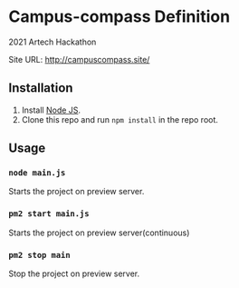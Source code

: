 # Campus-compass Definition
2021 Artech Hackathon

Site URL: http://campuscompass.site/


## Installation

1. Install [Node JS](https://nodejs.org/).
2. Clone this repo and run `npm install` in the repo root.

## Usage

### `node main.js`
Starts the project on preview server.

### `pm2 start main.js`
Starts the project on preview server(continuous)

### `pm2 stop main`
Stop the project on preview server.

